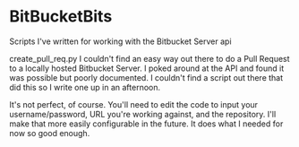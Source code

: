 # BitBucketBits
Scripts I've written for working with the Bitbucket Server api


create_pull_req.py 
I couldn't find an easy way out there to do a Pull Request to a locally hosted Bitbucket Server. I poked around at the API and found it was possible but poorly documented. I couldn't find a script out there that did this so I write one up in an afternoon.

It's not perfect, of course. You'll need to edit the code to input your username/password, URL you're working against, and the repository. I'll make that more easily configurable in the future. It does what I needed for now so good enough.
